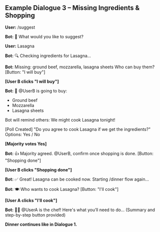 ## Example Dialogue 3 – Missing Ingredients & Shopping

**User:** /suggest

**Bot:** 🍝 What would you like to suggest?

**User:** Lasagna

**Bot:** 🔍 Checking ingredients for Lasagna...

**Bot:** Missing: ground beef, mozzarella, lasagna sheets
Who can buy them?
[Button: "I will buy"]

**[User B clicks "I will buy"]**

**Bot:** 🛒 @UserB is going to buy:
- Ground beef
- Mozzarella
- Lasagna sheets

Bot will remind others:
We might cook Lasagna tonight!

[Poll Created] "Do you agree to cook Lasagna if we get the ingredients?"
Options: Yes / No

**[Majority votes Yes]**

**Bot:** 👍 Majority agreed. @UserB, confirm once shopping is done.
[Button: "Shopping done"]

**[User B clicks "Shopping done"]**

**Bot:** ✅ Great! Lasagna can be cooked now. Starting /dinner flow again...

**Bot:** 🍽️ Who wants to cook Lasagna?
[Button: "I'll cook"]

**[User A clicks "I'll cook"]**

**Bot:** 👩‍🍳 @UserA is the chef! Here's what you’ll need to do...
(Summary and step-by-step button provided)

**Dinner continues like in Dialogue 1.**

